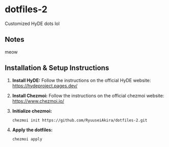 # dotfiles-2

Customized HyDE dots lol

## Notes
meow

## Installation & Setup Instructions

1. **Install HyDE:**
   Follow the instructions on the official HyDE website: https://hydeproject.pages.dev/ 

2. **Install Chezmoi:**
   Follow the instructions on the official chezmoi website: https://www.chezmoi.io/
   
3. **Initialize chezmoi:**
   ```bash
   chezmoi init https://github.com/RyuuseiAkira/dotfiles-2.git
   ```

4. **Apply the dotfiles:**
   ```bash
   chezmoi apply
   ```
